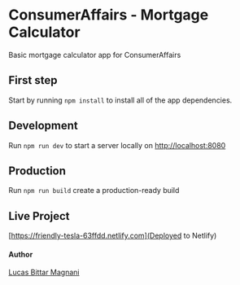 # ConsumerAffairs - Mortgage Calculator
Basic mortgage calculator app for ConsumerAffairs

## First step
Start by running ``` npm install ``` to install all of the app dependencies.

## Development
Run ``` npm run dev ``` to start a server locally on [http://localhost:8080](http://localhost:8080)

## Production
Run ``` npm run build ``` create a production-ready build

## Live Project
[https://friendly-tesla-63ffdd.netlify.com](Deployed to Netlify)

#### Author
[Lucas Bittar Magnani](https://lucasbittar.rocks)


